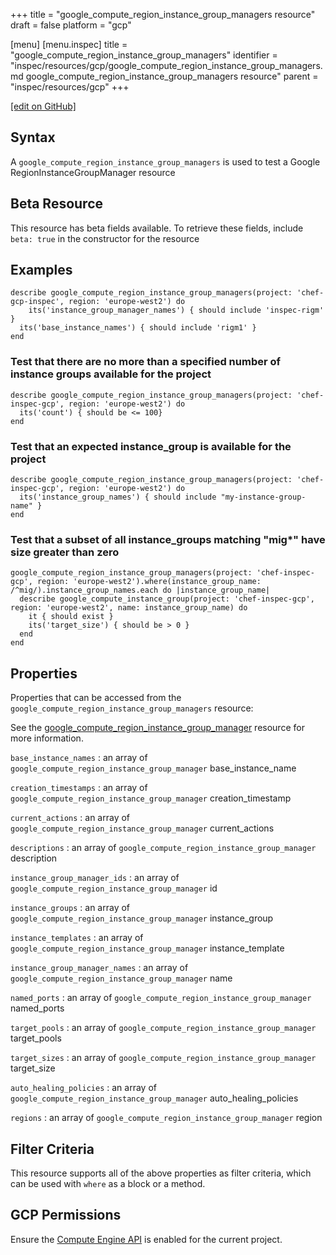 +++
title = "google_compute_region_instance_group_managers resource"
draft = false
platform = "gcp"

[menu]
  [menu.inspec]
    title = "google_compute_region_instance_group_managers"
    identifier = "inspec/resources/gcp/google_compute_region_instance_group_managers.md google_compute_region_instance_group_managers resource"
    parent = "inspec/resources/gcp"
+++

[\[edit on GitHub\]](https://github.com/inspec/inspec-gcp/blob/master/docs/resources/google_compute_region_instance_group_managers.md)

## Syntax

A `google_compute_region_instance_group_managers` is used to test a Google RegionInstanceGroupManager resource

## Beta Resource

This resource has beta fields available. To retrieve these fields, include `beta: true` in the constructor for the resource

## Examples

```
describe google_compute_region_instance_group_managers(project: 'chef-gcp-inspec', region: 'europe-west2') do
	its('instance_group_manager_names') { should include 'inspec-rigm' }
  its('base_instance_names') { should include 'rigm1' }
end
```

### Test that there are no more than a specified number of instance groups available for the project

    describe google_compute_region_instance_group_managers(project: 'chef-inspec-gcp', region: 'europe-west2') do
      its('count') { should be <= 100}
    end

### Test that an expected instance_group is available for the project

    describe google_compute_region_instance_group_managers(project: 'chef-inspec-gcp', region: 'europe-west2') do
      its('instance_group_names') { should include "my-instance-group-name" }
    end

### Test that a subset of all instance_groups matching "mig\*" have size greater than zero

    google_compute_region_instance_group_managers(project: 'chef-inspec-gcp', region: 'europe-west2').where(instance_group_name: /^mig/).instance_group_names.each do |instance_group_name|
      describe google_compute_instance_group(project: 'chef-inspec-gcp', region: 'europe-west2', name: instance_group_name) do
        it { should exist }
        its('target_size') { should be > 0 }
      end
    end

## Properties

Properties that can be accessed from the `google_compute_region_instance_group_managers` resource:

See the [google_compute_region_instance_group_manager](/inspec/resources/google_compute_region_instance_group_manager/#properties) resource for more information.

`base_instance_names`
: an array of `google_compute_region_instance_group_manager` base_instance_name

`creation_timestamps`
: an array of `google_compute_region_instance_group_manager` creation_timestamp

`current_actions`
: an array of `google_compute_region_instance_group_manager` current_actions

`descriptions`
: an array of `google_compute_region_instance_group_manager` description

`instance_group_manager_ids`
: an array of `google_compute_region_instance_group_manager` id

`instance_groups`
: an array of `google_compute_region_instance_group_manager` instance_group

`instance_templates`
: an array of `google_compute_region_instance_group_manager` instance_template

`instance_group_manager_names`
: an array of `google_compute_region_instance_group_manager` name

`named_ports`
: an array of `google_compute_region_instance_group_manager` named_ports

`target_pools`
: an array of `google_compute_region_instance_group_manager` target_pools

`target_sizes`
: an array of `google_compute_region_instance_group_manager` target_size

`auto_healing_policies`
: an array of `google_compute_region_instance_group_manager` auto_healing_policies

`regions`
: an array of `google_compute_region_instance_group_manager` region

## Filter Criteria

This resource supports all of the above properties as filter criteria, which can be used
with `where` as a block or a method.

## GCP Permissions

Ensure the [Compute Engine API](https://console.cloud.google.com/apis/library/compute.googleapis.com/) is enabled for the current project.
